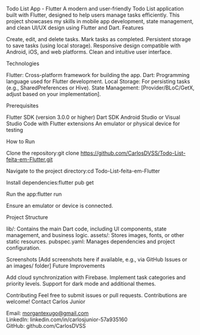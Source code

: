 Todo List App - Flutter
A modern and user-friendly Todo List application built with Flutter, designed to help users manage tasks efficiently. This project showcases my skills in mobile app development, state management, and clean UI/UX design using Flutter and Dart.
Features

Create, edit, and delete tasks.
Mark tasks as completed.
Persistent storage to save tasks (using local storage).
Responsive design compatible with Android, iOS, and web platforms.
Clean and intuitive user interface.

Technologies

Flutter: Cross-platform framework for building the app.
Dart: Programming language used for Flutter development.
Local Storage: For persisting tasks (e.g., SharedPreferences or Hive).
State Management: [Provider/BLoC/GetX, adjust based on your implementation].

Prerequisites

Flutter SDK (version 3.0.0 or higher)
Dart SDK
Android Studio or Visual Studio Code with Flutter extensions
An emulator or physical device for testing

How to Run

Clone the repository:git clone https://github.com/CarlosDVSS/Todo-List-feita-em-Flutter.git


Navigate to the project directory:cd Todo-List-feita-em-Flutter


Install dependencies:flutter pub get


Run the app:flutter run

Ensure an emulator or device is connected.

Project Structure

lib/: Contains the main Dart code, including UI components, state management, and business logic.
assets/: Stores images, fonts, or other static resources.
pubspec.yaml: Manages dependencies and project configuration.

Screenshots
[Add screenshots here if available, e.g., via GitHub Issues or an images/ folder]
Future Improvements

Add cloud synchronization with Firebase.
Implement task categories and priority levels.
Support for dark mode and additional themes.

Contributing
Feel free to submit issues or pull requests. Contributions are welcome!
Contact
Carlos Junior  

Email: morgantexugo@gmail.com  
LinkedIn: linkedin.com/in/carlosjunior-57a935160  
GitHub: github.com/CarlosDVSS

